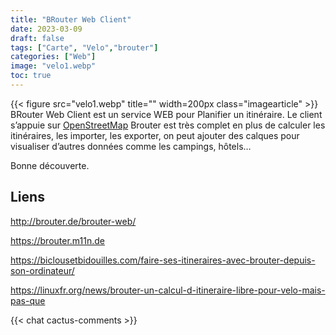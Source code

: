 ```yaml
---
title: "BRouter Web Client"
date: 2023-03-09
draft: false
tags: ["Carte", "Velo","brouter"]
categories: ["Web"]
image: "velo1.webp"
toc: true
---
```

{{< figure src="velo1.webp" title="" width=200px class="imagearticle" >}}
BRouter Web Client  est un service WEB pour Planifier un itinéraire.
Le client s’appuie sur [OpenStreetMap](https://www.openstreetmap.org/)
Brouter est très complet en plus de calculer les itinéraires, les importer, les exporter, on peut ajouter des calques pour visualiser d’autres données comme les campings, hôtels…

<!-- more -->

Bonne découverte.

## Liens
http://brouter.de/brouter-web/

https://brouter.m11n.de

https://biclousetbidouilles.com/faire-ses-itineraires-avec-brouter-depuis-son-ordinateur/

https://linuxfr.org/news/brouter-un-calcul-d-itineraire-libre-pour-velo-mais-pas-que

{{< chat cactus-comments >}}
